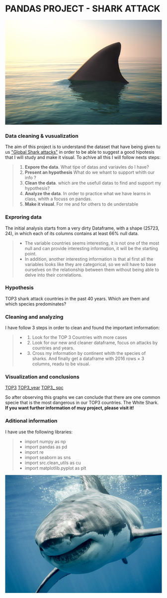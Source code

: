 # PANDAS PROJECT - SHARK ATTACK

![tiburon](images/tiburon.jpg)

### Data cleaning & vusualization

The aim of this project is to understand the dataset that have being given tu us ["Global Shark attacks"](https://www.kaggle.com/teajay/global-shark-attacks) in order to be able to suggest a good hipotesis that I will study and make it visual. To achive all this I will follow nexts steps:
>1. **Expore the data**. What tipe of datas and variavles do I have?
>2. **Present an hypothesis**  What do we whant to support whith our info ?
>3. **Clean the data**. which are the usefull datas to find and support my hypothesis?
>4. **Analyze the data**. In order to practice what we have learns in class, whith a focuss on pandas.
>5. **Make it visual**. For me and for others to de understable

### Exproring data
The initial analysis starts from a very dirty Dataframe, with a shape (25723, 24), in which each of its columns contains at least 66% null data.
>- The variable countries seems interesting, it is not one of the most null and can provide interesting information, it will be the starting point. 
>- In addition, another interesting information is that al first all the variables looks like they are categorical, so we will have to base ourselves on the relationship between them without being able to delve into their correlations.

### Hypothesis
TOP3 shark attack countries in the past 40 years. Which are them and which species predominates?

### Cleaning and analyzing
I have follow 3 steps in order to clean and found the important imformation:
>-  1. Look for the TOP 3 Countries with more cases
>-  2. Look for our new and cleaner dataframe, focus on attacks by countries and years.
>-  3. Cross my information by continent whith the species of sharks.
And finally get a dataframe with 2016 rows × 3 columns, readu to be visual.

### Visualization and conclusions

[TOP3](https://github.com/Marina-Diez/Panda-Project-MARINA-D/blob/master/output/top_country.jpg)
[TOP3_year](https://github.com/Marina-Diez/Panda-Project-MARINA-D/blob/master/output/top_country_years.jpg)
[TOP3_ spc](https://github.com/Marina-Diez/Panda-Project-MARINA-D/blob/master/output/top_country_species.jpg)

So after observing this graphs we can conclude that there are one common specie that is the most dangerous in our TOP3 countries. The White Shark.
**If you want further information of muy project, please visit it!**

### Aditional information

I have use the following libraries:
>- import numpy as np
>- import pandas as pd
>- import re
>- import seaborn as sns
>- import src.clean_utils as cu
>- import matplotlib.pyplot as plt

![tiburon2](images/tiburon-blanco.jpg)